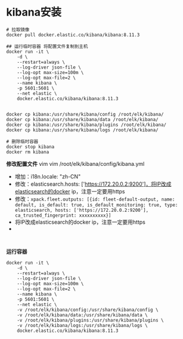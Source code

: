 # kibana安装

```shell
# 拉取镜像
docker pull docker.elastic.co/kibana/kibana:8.11.3

## 运行临时容器 将配置文件复制到主机
docker run -it \
	-d \
	--restart=always \
	--log-driver json-file \
	--log-opt max-size=100m \
	--log-opt max-file=2 \
	--name kibana \
	-p 5601:5601 \
	--net elastic \
	docker.elastic.co/kibana/kibana:8.11.3
	
	
docker cp kibana:/usr/share/kibana/config /root/elk/kibana/
docker cp kibana:/usr/share/kibana/data /root/elk/kibana/
docker cp kibana:/usr/share/kibana/plugins /root/elk/kibana/
docker cp kibana:/usr/share/kibana/logs /root/elk/kibana/

# 删除临时容器
docker stop kibana
docker rm kibana
```


**修改配置文件**
vim vim /root/elk/kibana/config/kibana.yml
* 增加：i18n.locale: "zh-CN"
* 修改：elasticsearch.hosts: ['https://172.20.0.2:9200']，将IP改成elasticsearch的docker ip，注意一定要用https
* 修改：`xpack.fleet.outputs: [{id: fleet-default-output, name: default, is_default: true, is_default_monitoring: true, type: elasticsearch, hosts: ['https://172.20.0.2:9200'], ca_trusted_fingerprint: xxxxxxxxxx}]`
* 将IP改成elasticsearch的docker ip，注意一定要用https
* 
```shell


```

**运行容器**
```shell
docker run -it \
	-d \
	--restart=always \
	--log-driver json-file \
	--log-opt max-size=100m \
	--log-opt max-file=2 \
	--name kibana \
	-p 5601:5601 \
	--net elastic \
	-v /root/elk/kibana/config:/usr/share/kibana/config \
	-v /root/elk/kibana/data:/usr/share/kibana/data \
	-v /root/elk/kibana/plugins:/usr/share/kibana/plugins \
	-v /root/elk/kibana/logs:/usr/share/kibana/logs \
	docker.elastic.co/kibana/kibana:8.11.3
```

